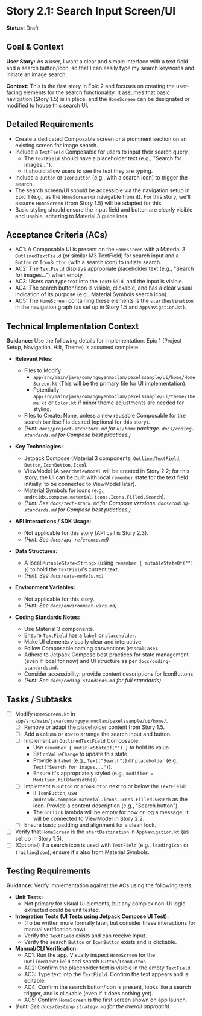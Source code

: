 
# Story 2.1: Search Input Screen/UI

**Status:** Draft

## Goal & Context

**User Story:** As a user, I want a clear and simple interface with a text field and a search button/icon, so that I can easily type my search keywords and initiate an image search.

**Context:** This is the first story in Epic 2 and focuses on creating the user-facing elements for the search functionality. It assumes that basic navigation (Story 1.5) is in place, and the `HomeScreen` can be designated or modified to house this search UI.

## Detailed Requirements

* Create a dedicated Composable screen or a prominent section on an existing screen for image search.
* Include a `TextField` Composable for users to input their search query.
    * The `TextField` should have a placeholder text (e.g., "Search for images...").
    * It should allow users to see the text they are typing.
* Include a `Button` or `IconButton` (e.g., with a search icon) to trigger the search.
* The search screen/UI should be accessible via the navigation setup in Epic 1 (e.g., as the `HomeScreen` or navigable from it). For this story, we'll assume `HomeScreen` (from Story 1.5) will be adapted for this.
* Basic styling should ensure the input field and button are clearly visible and usable, adhering to Material 3 guidelines.

## Acceptance Criteria (ACs)

-   AC1: A Composable UI is present on the `HomeScreen` with a Material 3 `OutlinedTextField` (or similar M3 TextField) for search input and a `Button` or `IconButton` (with a search icon) to initiate search.
-   AC2: The `TextField` displays appropriate placeholder text (e.g., "Search for images...") when empty.
-   AC3: Users can type text into the `TextField`, and the input is visible.
-   AC4: The search button/icon is visible, clickable, and has a clear visual indication of its purpose (e.g., Material Symbols search icon).
-   AC5: The `HomeScreen` containing these elements is the `startDestination` in the navigation graph (as set up in Story 1.5 and `AppNavigation.kt`).

## Technical Implementation Context

**Guidance:** Use the following details for implementation. Epic 1 (Project Setup, Navigation, Hilt, Theme) is assumed complete.

-   **Relevant Files:**
    -   Files to Modify:
        -   `app/src/main/java/com/nguyenmoclam/pexelssample/ui/home/HomeScreen.kt` (This will be the primary file for UI implementation).
        -   Potentially `app/src/main/java/com/nguyenmoclam/pexelssample/ui/theme/Theme.kt` or `Color.kt` if minor theme adjustments are needed for styling.
    -   Files to Create: None, unless a new reusable Composable for the search bar itself is desired (optional for this story).
    -   _(Hint: `docs/project-structure.md` for `ui/home` package. `docs/coding-standards.md` for Compose best practices.)_

-   **Key Technologies:**
    -   Jetpack Compose (Material 3 components: `OutlinedTextField`, `Button`, `IconButton`, `Icon`).
    -   ViewModel (A `SearchViewModel` will be created in Story 2.2; for this story, the UI can be built with local `remember` state for the text field initially, to be connected to ViewModel later).
    -   Material Symbols for icons (e.g., `androidx.compose.material.icons.Icons.Filled.Search`).
    -   _(Hint: See `docs/tech-stack.md` for Compose versions. `docs/coding-standards.md` for Compose best practices.)_

-   **API Interactions / SDK Usage:**
    -   Not applicable for this story (API call is Story 2.3).
    -   _(Hint: See `docs/api-reference.md`)_

-   **Data Structures:**
    -   A local `MutableState<String>` (using `remember { mutableStateOf("") }`) to hold the `TextField`'s current text.
    -   _(Hint: See `docs/data-models.md`)_

-   **Environment Variables:**
    -   Not applicable for this story.
    -   _(Hint: See `docs/environment-vars.md`)_

-   **Coding Standards Notes:**
    -   Use Material 3 components.
    -   Ensure `TextField` has a `label` or `placeholder`.
    -   Make UI elements visually clear and interactive.
    -   Follow Composable naming conventions (`PascalCase`).
    -   Adhere to Jetpack Compose best practices for state management (even if local for now) and UI structure as per `docs/coding-standards.md`.
    -   Consider accessibility: provide content descriptions for IconButtons.
    -   _(Hint: See `docs/coding-standards.md` for full standards)_

## Tasks / Subtasks

-   [ ] Modify `HomeScreen.kt` in `app/src/main/java/com/nguyenmoclam/pexelssample/ui/home/`.
    -   [ ] Remove or adapt the placeholder content from Story 1.5.
    -   [ ] Add a `Column` or `Row` to arrange the search input and button.
    -   [ ] Implement an `OutlinedTextField` Composable:
        -   Use `remember { mutableStateOf("") }` to hold its value.
        -   Set `onValueChange` to update this state.
        -   Provide a `label` (e.g., `Text("Search")`) or `placeholder` (e.g., `Text("Search for images...")`).
        -   Ensure it's appropriately styled (e.g., `modifier = Modifier.fillMaxWidth()`).
    -   [ ] Implement a `Button` or `IconButton` next to or below the `TextField`:
        -   If `IconButton`, use `androidx.compose.material.icons.Icons.Filled.Search` as the icon. Provide a content description (e.g., "Search button").
        -   The `onClick` lambda will be empty for now or log a message; it will be connected to ViewModel in Story 2.2.
    -   [ ] Ensure basic padding and alignment for a clean look.
-   [ ] Verify that `HomeScreen` is the `startDestination` in `AppNavigation.kt` (as set up in Story 1.5).
-   [ ] (Optional) If a search icon is used with `TextField` (e.g., `leadingIcon` or `trailingIcon`), ensure it's also from Material Symbols.

## Testing Requirements

**Guidance:** Verify implementation against the ACs using the following tests.
-   **Unit Tests:**
    -   Not primary for visual UI elements, but any complex non-UI logic extracted could be unit tested.
-   **Integration Tests (UI Tests using Jetpack Compose UI Test):**
    -   (To be written more formally later, but consider these interactions for manual verification now)
    -   Verify the `TextField` exists and can receive input.
    -   Verify the search `Button` or `IconButton` exists and is clickable.
-   **Manual/CLI Verification:**
    -   AC1: Run the app. Visually inspect `HomeScreen` for the `OutlinedTextField` and search `Button`/`IconButton`.
    -   AC2: Confirm the placeholder text is visible in the empty `TextField`.
    -   AC3: Type text into the `TextField`. Confirm the text appears and is editable.
    -   AC4: Confirm the search button/icon is present, looks like a search trigger, and is clickable (even if it does nothing yet).
    -   AC5: Confirm `HomeScreen` is the first screen shown on app launch.
-   _(Hint: See `docs/testing-strategy.md` for the overall approach)_

